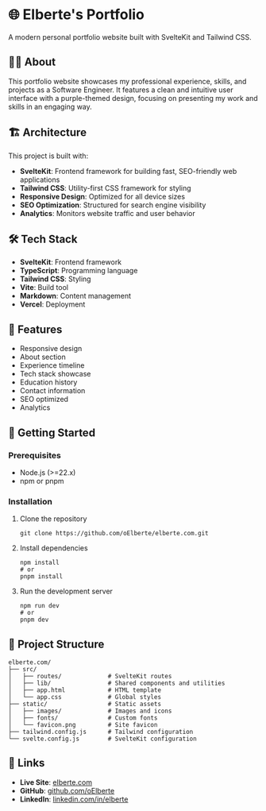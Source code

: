 # 🌐 Elberte's Portfolio

A modern personal portfolio website built with SvelteKit and Tailwind CSS.

## 👨‍💻 About

This portfolio website showcases my professional experience, skills, and projects as a Software Engineer. It features a clean and intuitive user interface with a purple-themed design, focusing on presenting my work and skills in an engaging way.

## 🏗️ Architecture

This project is built with:

- **SvelteKit**: Frontend framework for building fast, SEO-friendly web applications
- **Tailwind CSS**: Utility-first CSS framework for styling
- **Responsive Design**: Optimized for all device sizes
- **SEO Optimization**: Structured for search engine visibility
- **Analytics**: Monitors website traffic and user behavior

## 🛠️ Tech Stack

- **SvelteKit**: Frontend framework
- **TypeScript**: Programming language
- **Tailwind CSS**: Styling
- **Vite**: Build tool
- **Markdown**: Content management
- **Vercel**: Deployment

## 🌟 Features

- Responsive design
- About section
- Experience timeline
- Tech stack showcase
- Education history
- Contact information
- SEO optimized
- Analytics

## 🚀 Getting Started

### Prerequisites

- Node.js (>=22.x)
- npm or pnpm

### Installation

1. Clone the repository

   ```
   git clone https://github.com/oElberte/elberte.com.git
   ```

2. Install dependencies

   ```
   npm install
   # or
   pnpm install
   ```

3. Run the development server
   ```
   npm run dev
   # or
   pnpm dev
   ```

## 📂 Project Structure

```
elberte.com/
├── src/
│   ├── routes/             # SvelteKit routes
│   ├── lib/                # Shared components and utilities
│   ├── app.html            # HTML template
│   └── app.css             # Global styles
├── static/                 # Static assets
│   ├── images/             # Images and icons
│   ├── fonts/              # Custom fonts
│   └── favicon.png         # Site favicon
├── tailwind.config.js      # Tailwind configuration
└── svelte.config.js        # SvelteKit configuration
```

## 🔗 Links

- **Live Site**: [elberte.com](https://elberte.com)
- **GitHub**: [github.com/oElberte](https://github.com/oElberte)
- **LinkedIn**: [linkedin.com/in/elberte](https://linkedin.com/in/elberte)
